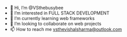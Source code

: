 - 👋 Hi, I’m @VSthebusybee
- 👀 I’m interested in FULL STACK DEVELOPMENT
- 🌱 I’m currently learning web frameworks
- 💞️ I’m looking to collaborate on web projects
- 📫 How to reach me vsthevishalsharma@outlook.com

<!---
VSthebusybee/VSthebusybee is a ✨ special ✨ repository because its `README.md` (this file) appears on your GitHub profile.
You can click the Preview link to take a look at your changes.
--->
